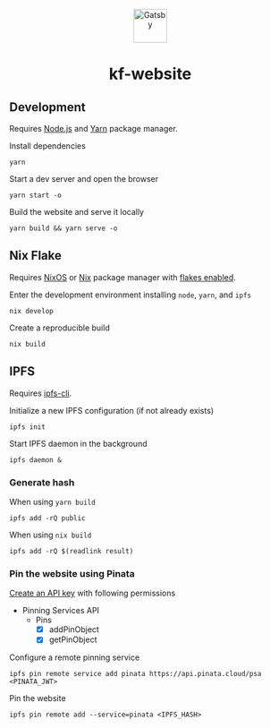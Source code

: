 <p align="center">
  <a href="https://www.gatsbyjs.com/?utm_source=starter&utm_medium=readme&utm_campaign=minimal-starter">
    <img alt="Gatsby" src="https://www.gatsbyjs.com/Gatsby-Monogram.svg" width="60" />
  </a>
</p>
<h1 align="center">
  kf-website
</h1>

## Development

Requires [Node.js](https://nodejs.org/) and [Yarn](https://yarnpkg.com/) package manager.

Install dependencies

```shell
yarn
```

Start a dev server and open the browser

``` shell
yarn start -o
```

Build the website and serve it locally

``` shell
yarn build && yarn serve -o
```

## Nix Flake

Requires [NixOS](https://nixos.org/) or [Nix](https://nix.dev/) package manager with [flakes enabled](https://nixos.wiki/wiki/Flakes#Installing_flakes).

Enter the development environment installing `node`, `yarn`, and `ipfs`

``` shell
nix develop
```

Create a reproducible build

``` shell
nix build
```

## IPFS

Requires [ipfs-cli](https://docs.ipfs.io/how-to/command-line-quick-start/). 

Initialize a new IPFS configuration (if not already exists)

``` shell
ipfs init
```

Start IPFS daemon in the background 

``` shell
ipfs daemon &
```

### Generate hash

When using `yarn build`

``` shell
ipfs add -rQ public
```

When using `nix build`

``` shell
ipfs add -rQ $(readlink result) 
```

### Pin the website using Pinata

[Create an API key](https://app.pinata.cloud/keys) with following permissions

- Pinning Services API
  - Pins
    - [x] addPinObject
    - [x] getPinObject

Configure a remote pinning service

``` shell
ipfs pin remote service add pinata https://api.pinata.cloud/psa <PINATA_JWT>
```

Pin the website

``` shell
ipfs pin remote add --service=pinata <IPFS_HASH>
```
